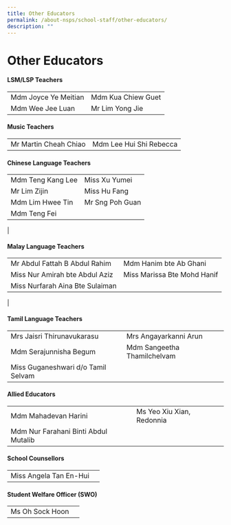 ```yaml
---
title: Other Educators
permalink: /about-nsps/school-staff/other-educators/
description: ""
---
```

Other Educators
===============


#### LSM/LSP Teachers

|  |  |
|---|---|
| Mdm Joyce Ye Meitian | Mdm Kua Chiew Guet |
| Mdm Wee Jee Luan |   Mr Lim Yong Jie |


#### Music Teachers

|  |  |
|---|---|
| Mr Martin Cheah Chiao | Mdm Lee Hui Shi Rebecca |


#### Chinese Language Teachers

|  |  |
|---|---|
| Mdm Teng Kang Lee | Miss Xu Yumei |
| Mr Lim Zijin | Miss Hu Fang
| Mdm Lim Hwee Tin | Mr Sng Poh Guan |
| Mdm Teng Fei | 
|
#### Malay Language Teachers

|  |  |
|---|---|
| Mr Abdul Fattah B Abdul Rahim | Mdm Hanim bte Ab Ghani |
| Miss Nur Amirah bte Abdul Aziz | Miss Marissa Bte Mohd Hanif |
| Miss Nurfarah Aina Bte Sulaiman |  |
|

#### Tamil Language Teachers

|  |  |
|---|---|
| Mrs Jaisri Thirunavukarasu | Mrs Angayarkanni Arun |
| Mdm Serajunnisha Begum | Mdm Sangeetha Thamilchelvam |
| Miss Guganeshwari d/o Tamil Selvam |  |

#### Allied Educators

|  |  |
|---|---|
| Mdm Mahadevan Harini | Ms Yeo Xiu Xian, Redonnia |
| Mdm Nur Farahani Binti Abdul Mutalib |  |

#### School Counsellors

|  |  |
|---|---|
| Miss Angela Tan En-Hui |  |


#### Student Welfare Officer (SWO)

|  |  |
|---|---|
| Ms Oh Sock Hoon |  |
